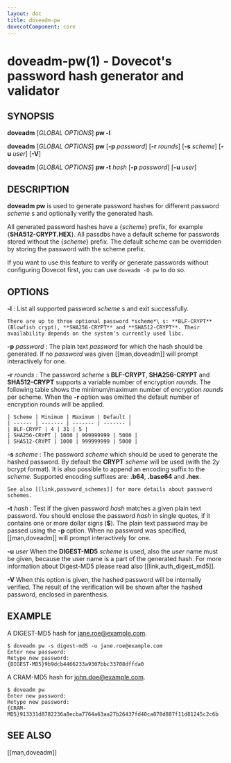 ```yaml
---
layout: doc
title: doveadm-pw
dovecotComponent: core
---
```


# doveadm-pw(1) - Dovecot's password hash generator and validator

## SYNOPSIS

**doveadm** [*GLOBAL OPTIONS*] **pw -l**

**doveadm** [*GLOBAL OPTIONS*] **pw** [**-p** *password*] [**-r** *rounds*] [**-s** *scheme*] [**-u** *user*] [**-V**]

**doveadm** [*GLOBAL OPTIONS*] **pw -t** *hash* [**-p** *password*] [**-u** *user*]

## DESCRIPTION

**doveadm pw** is used to generate password hashes for different
password *scheme* s and optionally verify the generated hash.

All generated password hashes have a {*scheme*} prefix, for example
{**SHA512-CRYPT.HEX**}. All passdbs have a default scheme for passwords
stored without the {*scheme*} prefix. The default scheme can be
overridden by storing the password with the scheme prefix.

If you want to use this feature to verify or generate passwords without
configuring Dovecot first, you can use `doveadm -O pw` to do so.

<!-- @include: include/global-options.inc -->

## OPTIONS

**-l**
:   List all supported password *scheme* s and exit successfully.

    There are up to three optional password *scheme*\ s: **BLF-CRYPT**
    (Blowfish crypt), **SHA256-CRYPT** and **SHA512-CRYPT**. Their
    availability depends on the system's currently used libc.

**-p** *password*
:   The plain text *password* for which the hash should be generated. If
    no *password* was given [[man,doveadm]] will prompt interactively
    for one.

**-r** *rounds*
:   The password *scheme* s **BLF-CRYPT**, **SHA256-CRYPT** and
    **SHA512-CRYPT** supports a variable number of encryption *rounds*.
    The following table shows the minimum/maximum number of encryption
    *rounds* per scheme. When the **-r** option was omitted the default
    number of encryption rounds will be applied.

    | Scheme | Minimum | Maximum | Default |
    | ------ | ------- | ------- | ------- |
    | BLF-CRYPT | 4 | 31 | 5 |
    | SHA256-CRYPT | 1000 | 999999999 | 5000 |
    | SHA512-CRYPT | 1000 | 999999999 | 5000 |

**-s** *scheme*
:   The password *scheme* which should be used to generate the hashed
    password. By default the **CRYPT** *scheme* will be used (with the
    $2y$ bcrypt format). It is also possible to append an encoding
    suffix to the *scheme*. Supported encoding suffixes are: **.b64**,
    **.base64** and **.hex**.

    See also [[link,password_schemes]] for more details about password schemes.

**-t** *hash*
:   Test if the given password *hash* matches a given plain text
    password. You should enclose the password *hash* in single quotes, if
    it contains one or more dollar signs (**$**). The plain text password
    may be passed using the **-p** option. When no password was
    specified, [[man,doveadm]] will prompt interactively for one.

**-u** *user*
    When the **DIGEST-MD5** *scheme* is used, also the *user* name must
    be given, because the user name is a part of the generated hash. For
    more information about Digest-MD5 please read also
    [[link,auth_digest_md5]].

**-V**
    When this option is given, the hashed password will be internally
    verified. The result of the verification will be shown after the
    hashed password, enclosed in parenthesis.

## EXAMPLE

A DIGEST-MD5 hash for jane.roe@example.com.

```console
$ doveadm pw -s digest-md5 -u jane.roe@example.com
Enter new password:
Retype new password:
{DIGEST-MD5}9b9dcb4466233a9307bbc33708dffda0
```

A CRAM-MD5 hash for john.doe@example.com.

```console
$ doveadm pw
Enter new password:
Retype new password:
{CRAM-MD5}913331d8782236a8ecba7764a63aa27b26437fd40ca878d887f11d81245c2c6b
```

<!-- @include: include/reporting-bugs.inc -->

## SEE ALSO

[[man,doveadm]]
